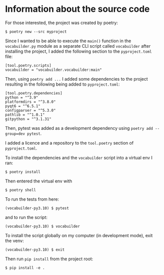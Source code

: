 # Information about the source code

For those interested, the project was created by poetry:
```
$ poetry new --src myproject
```

Since I wanted to be able to execute the `main()` function in the `vocabuilder.py` module as a
separate CLI script called `vocabuilder` after installing the project,
I added the following section to the `pyproject.toml` file:

```
[tool.poetry.scripts]
vocabuilder = "vocabuilder.vocabuilder:main"
```

Then, using `poetry add ...` I added some dependencies to the project resulting in the following being added to `pyproject.toml`:

```
[tool.poetry.dependencies]
python = "^3.9"
platformdirs = "^3.8.0"
pyqt6 = "^6.5.1"
configparser = "^5.3.0"
pathlib = "^1.0.1"
gitpython = "^3.1.31"
```

Then, pytest was added as a development dependency using `poetry add --group=dev pytest`.

I added a licence and a repository to the `tool.poetry` section of `pyproject.toml`.

To install the dependencies and the `vocabuilder` script into a virtual env I ran:

```
$ poetry install
```

Then entered the virtual env with

```
$ poetry shell
```

To run the tests from here:

```
(vocabuilder-py3.10) $ pytest
```

and to run the script:

```
(vocabuilder-py3.10) $ vocabuilder
```

To install the script globally on my computer (in development mode), exit the venv:

```
(vocabuilder-py3.10) $ exit
```

Then run `pip install` from the project root:

```
$ pip install -e .
```


